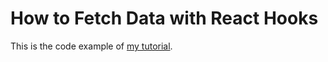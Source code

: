 # How to Fetch Data with React Hooks

This is the code example of [my tutorial](https://rahmanfadhil.com/fetch-data-with-react-hook).

